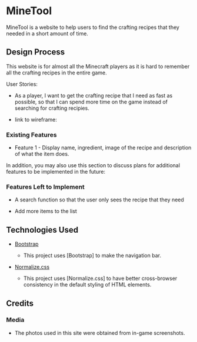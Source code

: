 # MineTool

MineTool is a website to help users to find the crafting recipes that they needed in a short amount of time.
 
## Design Process

This website is for almost all the Minecraft players as it is hard to remember all the crafting recipes in the entire game.

User Stories:
- As a player, I want to get the crafting recipe that I need as fast as possible, so that I can spend more time on the game instead of searching for crafting recipies.

- link to wireframe:

### Existing Features

- Feature 1 - Display name, ingredient, image of the recipe and description of what the item does.

In addition, you may also use this section to discuss plans for additional features to be implemented in the future:

### Features Left to Implement

- A search function so that the user only sees the recipe that they need

- Add more items to the list

## Technologies Used

- [Bootstrap](https://getbootstrap.com)
	- This project uses [Bootstrap] to make the navigation bar.

- [Normalize.css](https://necolas.github.io/normalize.css)
	- This project uses [Normalize.css] to have better cross-browser consistency in the default styling of HTML elements.

## Credits

### Media
- The photos used in this site were obtained from in-game screenshots.
